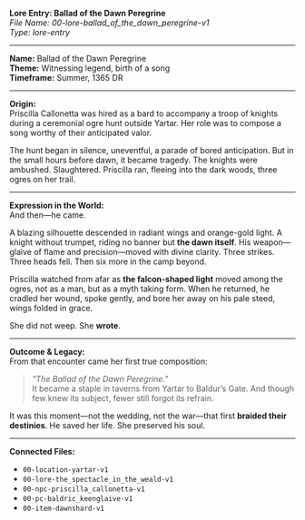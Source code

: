 **Lore Entry: Ballad of the Dawn Peregrine**  
*File Name: 00-lore-ballad_of_the_dawn_peregrine-v1*  
*Type: lore-entry*

---

**Name:** Ballad of the Dawn Peregrine  
**Theme:** Witnessing legend, birth of a song  
**Timeframe:** Summer, 1365 DR

---

**Origin:**  
Priscilla Callonetta was hired as a bard to accompany a troop of knights during a ceremonial ogre hunt outside Yartar. Her role was to compose a song worthy of their anticipated valor.

The hunt began in silence, uneventful, a parade of bored anticipation. But in the small hours before dawn, it became tragedy. The knights were ambushed. Slaughtered. Priscilla ran, fleeing into the dark woods, three ogres on her trail.

---

**Expression in the World:**  
And then—he came.

A blazing silhouette descended in radiant wings and orange-gold light. A knight without trumpet, riding no banner but **the dawn itself**. His weapon—glaive of flame and precision—moved with divine clarity. Three strikes. Three heads fell. Then six more in the camp beyond.

Priscilla watched from afar as **the falcon-shaped light** moved among the ogres, not as a man, but as a myth taking form. When he returned, he cradled her wound, spoke gently, and bore her away on his pale steed, wings folded in grace.

She did not weep. She **wrote**.

---

**Outcome & Legacy:**  
From that encounter came her first true composition:  
> *“The Ballad of the Dawn Peregrine.”*  
It became a staple in taverns from Yartar to Baldur’s Gate. And though few knew its subject, fewer still forgot its refrain.

It was this moment—not the wedding, not the war—that first **braided their destinies**. He saved her life. She preserved his soul.

---

**Connected Files:**  
- `00-location-yartar-v1`  
- `00-lore-the_spectacle_in_the_weald-v1`  
- `00-npc-priscilla_callonetta-v1`  
- `00-pc-baldric_keenglaive-v1`  
- `00-item-dawnshard-v1`